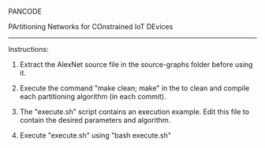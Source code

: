 PANCODE

PArtitioning Networks for COnstrained IoT DEvices
________________________________________________________________________________
Instructions:

1) Extract the AlexNet source file in the source-graphs folder before using it. 

2) Execute the command "make clean; make" in the to clean and compile each partitioning algorithm (in each commit). 

3) The "execute.sh" script contains an execution example. Edit this file to contain the desired parameters and algorithm.

4) Execute "execute.sh" using "bash execute.sh"
